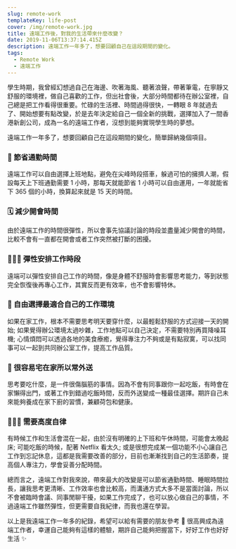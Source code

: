 ```yaml
---
slug: remote-work
templateKey: life-post
cover: /img/remote-work.jpg
title: 遠端工作後，對我的生活帶來什麼改變？
date: 2019-11-06T13:37:14.415Z
description: 遠端工作一年多了，想要回顧自己在這段期間的變化。
tags:
  - Remote Work
  - 遠端工作
---
```

學生時期，我曾經幻想過自己在海邊、吹著海風、聽著浪聲，帶著筆電，在寧靜又舒服的環境裡，做自己喜歡的工作，但出社會後，大部分時間都待在辦公室裡，自己總是把工作看得很重要。忙碌的生活裡、時間過得很快，一轉眼 8 年就過去了、開始想要有點改變，於是去年決定給自己一個全新的挑戰，選擇加入了一間香港新創公司，成為一名的遠端工作者，沒想到能夠實現學生時的夢想。

遠端工作一年多了，想要回顧自己在這段期間的變化，簡單歸納幾個項目。

### 🚕 節省通勤時間

遠端工作可以自由選擇上班地點，避免在尖峰時段搭車，躲過可怕的擁擠人潮，假設每天上下班通勤需要 1 小時，那每天就能節省 1 小時可以自由運用，一年就能省下 365 個的小時，換算起來就是 15 天的時間。

### 🗓 減少開會時間

由於遠端工作的時間很彈性，所以會事先協議討論的時段並盡量減少開會的時間，比較不會有一直都在開會或者工作突然被打斷的困擾。

### 👩🏻‍💻 彈性安排工作時段

遠端可以彈性安排自己工作的時間，像是身體不舒服時會影響思考能力，等到狀態完全恢復後再專心工作，其實反而更有效率，也不會影響特休。

### 📍 自由選擇最適合自己的工作環境

如果在家工作，根本不需要思考明天要穿什麼，以最輕鬆舒服的方式迎接一天的開始; 如果覺得辦公環境太過吵雜，工作地點可以自己決定，不需要特別再買降噪耳機; 心情煩悶可以透過各地的美食療癒，覺得專注力不夠或是有點寂寞，可以找同事可以一起到共同辦公室工作，提高工作品質。

### 🍱 很容易宅在家所以常外送

思考要吃什麼，是一件很傷腦筋的事情。因為不會有同事跟你一起吃飯，有時會在家懶得出門，或著工作到錯過吃飯時間，反而外送變成一種最佳選擇。期許自己未來能夠養成在家下廚的習慣，兼顧荷包和健康。

### 🤦🏻‍♀️ **需要高度自律**

有時候工作和生活會混在一起，由於沒有明確的上下班和午休時間，可能會太晚起床; 可能吃飯的時候，配著 Netflix 看太久; 或是很想完成某一個功能不小心讓自己工作到忘記休息，這都是我需要改善的部分，目前也漸漸找到自己的生活節奏，提高個人專注力，學會妥善分配時間。

總而言之，遠端工作對我來說，帶來最大的改變是可以節省通勤時間、睡眠時間拉長，讓我思考更清晰、工作效率也會比較高，而溝通方式大多不是當面討論，所以不會被臨時會議、同事閒聊干擾，如果工作完成了，也可以放心做自己的事情，不過遠端工作雖然彈性，但更需要自我紀律，而我也還在學習。

以上是我遠端工作一年多的紀錄，希望可以給有需要的朋友參考 🙂 很高興成為遠端工作者，幸運自己能夠有這樣的體驗，期許自己能夠把握當下，好好工作也好好生活 ✨
